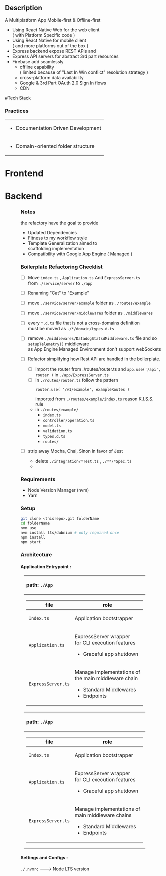 


## Description
A Multiplatform App Mobile-first & Offline-first 
- Using React Native Web for the web client  
  ( with Platform Specific code )
- Using React Native for mobile client  
  ( and more platforms out of the box )
- Express backend expose REST APIs and  
- Express API servers for abstract 3rd part resources
- Firebase add seamlessly 
    - offline capability  
      ( limited because of "Last In Win conflict" resolution strategy )
    - cross-platform data availability
    - Google & 3rd Part OAuth 2.0 Sign In flows
    - CDN


#Tech Stack

<!--- #TODO: Check at the end ---> 
<!---
<table  >

<tr>
<td><h3>Frontend</h3></td>
<td><h3>Mobile</h3></td>
<td><h3>Backend</h3></td>
</tr>
<tr>
<td style="vertical-align:top" >

- Javascript
    - TypeScript
- Debugging
    - Chrome dev tools
- JS Frameworks
    - React,
        - redux
        - redux-thunk
- SDKs
    - Firebase JS 9 
- User Interface
    - FirebaseUI
    - React Native Paper
    - Semantic UI
    - Bootstrap
    - css3
</td>
<td style="vertical-align:top">

- Javascript
    - TypeScript
- Debugging
    - Android Emulator 
    <div hidden> 
    - Expo-cli
    - Android Emulator
        - Expo Go App
    - Iphone Emulator
        - VMWare OSX image VM
        - XCode
        - Expo Go App
    </div>
- JS Frameworks
    - React-Native
        - User Interface
            - FirebaseUI
            - React Native Paper
        - Offline
            - React Native Firebase

        - Web Components Interoperability
            - webview
              <br>( react-native-webview )
            - webview bridge seamless
</td>
<td style="vertical-align:top">

- Javascript
    - TypeScript
- Debugging
    - Nodemon
- JS Frameworks
    - Node.js
        - Express
            - Mongoose
        - Firebase Admin SDK

</td>

</tr>
<tr>
<td><h3>Infrastructure</h3></td>
<td> <h3>CI / CD</h3></td>
<td><h3>3th part services</h3></td>
</tr>
<tr>
<td style="vertical-align:top">

- Indexing
    - Google Domains
- CDN, anti-ddos , SSL
    - Cloudflare
- Media Hosting
    - Firebase Hosting
- Cloud Server
    - Google App Engine
- Database
    - Firebase
    - Atlas MongoDB

</td>
<td style="vertical-align:top">
<h3>Tools</h3>

- Tool

<h3>Testing</h3>
<table>
<tr>
<td>
Frontend
</td>
<td>
Mobile
</td>
<td>
Backend
</td>
</tr>
<tr>
<td colspan="3" >

- Jest
- Faker

</td>
        </tr>
<tr>
<td></td>
<td></td>
<td>

- supertest
- nock
</td>
</tr>
    </table>
</td>
<td>

- Google
    - Firebase OAuth 2.0 Sign-In
    - Google Calendar
- Nordigen
    - Bank Account Transactions
</td>
</tr>
</table>
-->



### Practices

<table>
<tr>
<td>

<!-- - Test Driven Development -->
- Documentation Driven Development
</td>
</tr>
<tr><td>

- Domain-oriented folder structure
</td></tr>
</table>

# Frontend


# Backend

<div style="padding-left: 50px">

### Notes
 
the refactory have the goal to provide

- Updated Dependencies
- Fitness to my workflow style
- Template Generalization aimed to  
  scaffolding implementation
- Compatibility with Google App Engine ( Managed ) 



### Boilerplate Refactoring Checklist

 - [ ] Move `index.ts` , `Application.ts` And `ExpressServer.ts`  
   from `./service/server` to `./app`
 - [ ] Renaming "Cat" to "Example"
 - [ ] move `./service/server/example` folder  as `./routes/example`
 - [ ] move `./service/server/middlewares` folder as `./middlewares`
 - [ ] every `*.d.ts` file that is not a cross-domains definition  
   must be moved as `./*/domain/types.d.ts`
 - [ ] remove `./middlewares/DatadogStatsdMiddleware.ts` 
   file and so `setupTelemetry()` middleware  
   as App Engine Managed Environment don't support webSockets
 - [ ] Refactor simplifying how Rest API are handled in the boilerplate.
   - [ ] import the router from ./routes/router.ts and 
     `app.use('/api', router )` in `./app/ExpressServer.ts`
   - [ ] in `./routes/router.ts` follow the pattern  
     ```
     router.use( '/v1/example', exampleRoutes )
     ``` 
     imported from `./routes/example/index.ts`
     reason K.I.S.S. rule
   - in `./routes/example/`  
     - `index.ts`
     - `controller/operation.ts`
     - `model.ts`
     - `validation.ts`
     - `types.d.ts`
     - `routes/`
   
 - [ ] strip away  Mocha, Chai, Sinon in favor of Jest 
   - delete `./integration/*Test.ts` , `./**/*Spec.ts` 
   - 
### Requirements

- Node Version Manager (nvm)
- Yarn

### Setup

```bash
git clone <thisrepo>.git folderName
cd folderName
nvm use
nvm install lts/dubnium # only required once
npm install
npm start
```

### Architecture

#### Application Entrypoint :
<div > 
<table style="display: inline; margin: 10px">
<th style="text-align:left">

path:
```./App```
</th>
<tbody>
<tr>
<td>
<table>

<th> file </th>
<th> role </th>
<tbody>
<tr>

<td>  

`Index.ts`
</td>
<td>

Application bootstrapper
</td>
</tr>
<tr>
<td>

`Application.ts`
</td>
<td>

ExpressServer wrapper  \
for CLI execution features

- Graceful app shutdown


</td>
</tr>
<tr>
<td>

`ExpressServer.ts`
</td>
<td>

Manage implementations of \
the main middleware chain

- Standard Middlewares
- Endpoints


</td>
</tr>
</tbody>
</table>
</td>
</tr>
</tbody>
</table>
<table style="display: inline; margin: 10px">
<th style="text-align:left">

path:
```./App```
</th>
<tbody>
<tr>
<td>
<table>

<th> file </th>
<th> role </th>
<tbody>
<tr>

<td>  

`Index.ts`
</td>
<td>

Application bootstrapper
</td>
</tr>
<tr>
<td>

`Application.ts`
</td>
<td>

ExpressServer wrapper  \
for CLI execution features

- Graceful app shutdown


</td>
</tr>
<tr>
<td>

`ExpressServer.ts`
</td>
<td>

Manage implementations of \
main middleware chains

- Standard Middlewares
- Endpoints


</td>
</tr>
</tbody>
</table>
</td>
</tr>
</tbody>
</table>
 </div>



#### Settings and Configs :

`./.nvmrc` ---> Node LTS version 


</div>